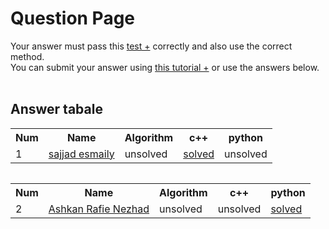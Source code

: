 # Question Page

Your answer must pass this
<a href='./test.md'>test +</a>
correctly and also use the correct method.
<br>
You can submit your answer using
<a href='https://github.com/EnAnsari/bcp-hsu/releases/download/3.0.0/teaching-submit-question.pdf'>this tutorial +</a>
or use the answers below.
<br><br>

## Answer tabale
<table>
  <tr>
    <th>Num</th>
    <th>Name</th>
    <th>Algorithm</th>
    <th>c++</th>
    <th>python</th>
  </tr>
  <tr>
    <td>1</td>
    <td>
        <a href='https://github.com/sajjad-esmaily'>sajjad esmaily</a>
    <td>unsolved</td>
    <td>  <a href='./4021277298/main.cpp'>solved</a> </td>
    <td>unsolved</td>
<table>
  <!-- <td>
      <a href='./STUDENT_ID/FILE_NAME'>solved</a>
  </td> -->
<table>
  <tr>
    <th>Num</th>
    <th>Name</th>
    <th>Algorithm</th>
    <th>c++</th>
    <th>python</th>
  </tr>
  <tr>
    <td>2</td>
    <td>
     <a href='https://github.com/ashkanrn'>Ashkan Rafie Nezhad</a>
    </td>
    <td>unsolved</td>
    <td>unsolved</td>     
    <td>      <a href='./4021277403/Date.py'>solved</a>  </td>
  </tr>
<table>
  <!-- <td>
      <a href='./STUDENT_ID/FILE_NAME'>solved</a>
  </td> -->
